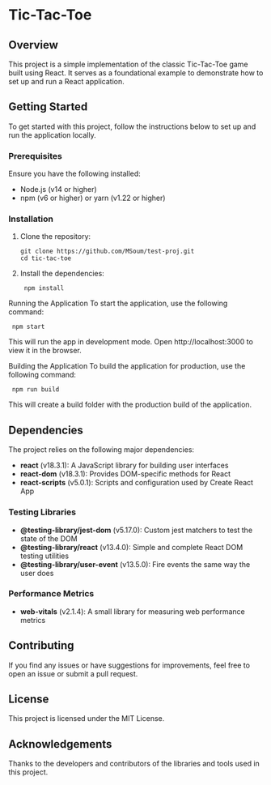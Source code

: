 # Tic-Tac-Toe

## Overview

This project is a simple implementation of the classic Tic-Tac-Toe game built using React. It serves as a foundational example to demonstrate how to set up and run a React application.

## Getting Started

To get started with this project, follow the instructions below to set up and run the application locally.

### Prerequisites

Ensure you have the following installed:

- Node.js (v14 or higher)
- npm (v6 or higher) or yarn (v1.22 or higher)

### Installation

1. Clone the repository:
   ```
   git clone https://github.com/MSoum/test-proj.git
   cd tic-tac-toe
   ```
2. Install the dependencies:
   ```
    npm install
   ```

Running the Application
To start the application, use the following command:

```
 npm start
```

This will run the app in development mode. Open http://localhost:3000 to view it in the browser.

Building the Application
To build the application for production, use the following command:

```
 npm run build
```

This will create a build folder with the production build of the application.

## Dependencies

The project relies on the following major dependencies:

- **react** (v18.3.1): A JavaScript library for building user interfaces
- **react-dom** (v18.3.1): Provides DOM-specific methods for React
- **react-scripts** (v5.0.1): Scripts and configuration used by Create React App

### Testing Libraries

- **@testing-library/jest-dom** (v5.17.0): Custom jest matchers to test the state of the DOM
- **@testing-library/react** (v13.4.0): Simple and complete React DOM testing utilities
- **@testing-library/user-event** (v13.5.0): Fire events the same way the user does

### Performance Metrics

- **web-vitals** (v2.1.4): A small library for measuring web performance metrics

## Contributing

If you find any issues or have suggestions for improvements, feel free to open an issue or submit a pull request.

## License

This project is licensed under the MIT License.

## Acknowledgements

Thanks to the developers and contributors of the libraries and tools used in this project.
